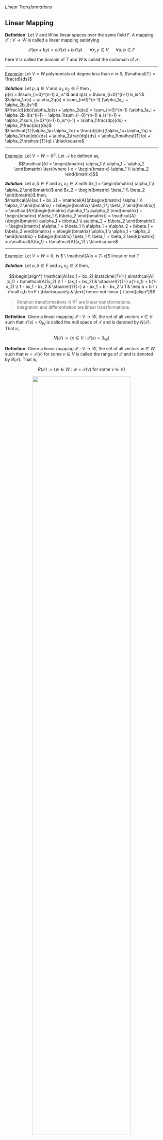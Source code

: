 ###### Linear Transformations ######
## Linear Mapping ##

**Definition**: Let $V$ and $W$ be linear spaces over the same field $F$. A mapping $\mathcal{T}: V \rightarrow W$ is called a linear mapping satisfying 

$$\mathcal{T}(ax+by) = a\mathcal{T}(x) + b\mathcal{T}(y) \ \ \ \ \ \ \forall x,y \in V \ \ \ \ \ \ \forall a,b \in F$$

here $V$ is called the domain of $T$ and $W$ is called the codomain of $\mathcal{T}$.

------------------------------------------------------------------------------------------
<ins>Example</ins>: Let $V = W$ polynomials of degree less than $n$ in $S$; $\mathcal{T} = \frac{d}{ds}$

**_Solution_**: Let $p,q \in V$ and $\alpha_1,\alpha_2 \in F$ then ,   
p(s) = $\sum_{i=0}^{n-1} a_is^i$ and q(s) = $\sum_{i=0}^{n-1} b_is^i$  
$\alpha_1p(s) + \alpha_2q(s) = \sum_{i=0}^{n-1} (\alpha_1a_i + \alpha_2b_i)s^i$  
$\frac{d}{ds}(\alpha_1p(s) + \alpha_2q(s)) = \sum_{i=0}^{n-1} (\alpha_1a_i + \alpha_2b_i)is^{i-1} = \alpha_1\sum_{i=0}^{n-1} a_is^{i-1} + \alpha_2\sum_{i=0}^{n-1} b_is^{i-1} = \alpha_1\frac{dp}{ds} + \alpha_2\frac{dq}{ds}$  
$\mathcal{T}(\alpha_1p+\alpha_2q) = \frac{d}{ds}(\alpha_1p+\alpha_2q) = \alpha_1\frac{dp}{ds} + \alpha_2\frac{dq}{ds} = \alpha_1\mathcal{T}(p) + \alpha_2\mathcal{T}(q) \ \blacksquare$

------------------------------------------------------------------------------------------
<ins>Example</ins>: Let $V = W = \mathbb{R^2}$. Let $\mathcal{A}$ be defined as,  
$$\mathcal{A} = \begin{bmatrix} \alpha_1 \\ \alpha_1 + \alpha_2 \end{bmatrix} \text{where } x = \begin{bmatrix} \alpha_1 \\ \alpha_2 \end{bmatrix}$$

**_Solution_**: 
Let $a,b \in F$ and $x_1,x_2 \in X$ with $x_1 = \begin{bmatrix} \alpha_1 \\ \alpha_2 \end{bmatrix}$ and $x_2 = \begin{bmatrix} \beta_1 \\ \beta_2 \end{bmatrix}$ then,  
$\mathcal{A}(ax_1 + bx_2) = \mathcal{A}(a\begin{bmatrix} \alpha_1 \\ \alpha_2 \end{bmatrix} + b\begin{bmatrix} \beta_1 \\ \beta_2 \end{bmatrix}) = \mathcal{A}(\begin{bmatrix} a\alpha_1 \\ a\alpha_2 \end{bmatrix} + \begin{bmatrix} b\beta_1 \\ b\beta_2 \end{bmatrix}) = \mathcal{A}(\begin{bmatrix} a\alpha_1 + b\beta_1 \\ a\alpha_2 + b\beta_2 \end{bmatrix}) = \begin{bmatrix} a\alpha_1 + b\beta_1 \\ a\alpha_1 + a\alpha_2 + b\beta_1 + b\beta_2 \end{bmatrix} = a\begin{bmatrix} \alpha_1 \\ \alpha_1 + \alpha_2 \end{bmatrix} + b\begin{bmatrix} \beta_1 \\ \beta_1 + \beta_2 \end{bmatrix} = a\mathcal{A}(x_1) + b\mathcal{A}(x_2) \ \blacksquare$

------------------------------------------------------------------------------------------
<ins>Example</ins>: Let $V = W = \mathbb{R}$.    is $ \  \mathcal{A}x = (1-x)$ linear or not ? 

**_Solution_**: Let $a,b \in F$ and $x_1,x_2 \in X$ then,  

$$\begin{align*}
\mathcal{A}(ax_1 + bx_2) &\stackrel{?}{=} a\mathcal{A}(x_1) + b\mathcal{A}(x_2) \\
1 - (ax_1 + bx_2)  & \stackrel{?}{=} a(1-x_1) + b(1-x_2) \\
1 - ax_1 - bx_2  & \stackrel{?}{=} a - ax_1 + b - bx_2 \\
1 & \neq a + b \ \ \forall a,b \in F  \ \blacksquare\\ 
& \text{ hence not linear } \ 
\end{align*}$$

> Rotation transformations in $\mathbb{R}^2$ are linear transformations.  
> Integration and differentiation are linear transformations.

**Definition**: Given a linear mapping $\mathcal{T}: V \rightarrow W$, the set of all vectors $x \in V$ such that $\mathcal{T}(x) = 0_W$ is called the null space of $\mathcal{T}$ and is denoted by $N(\mathcal{T})$. That is,

$$N(\mathcal{T}) := \{x \in V \ : \ \mathcal{T}(x) = 0_W\}$$

**Definition**: Given a linear mapping $\mathcal{T}: V \rightarrow W$, the set of all vectors $w \in W$ such that $w = \mathcal{T}(v)$ for some $v \in V$ is called the range of $\mathcal{T}$ and is denoted by $R(\mathcal{T})$. That is,

$$R(\mathcal{T}) := \{w \in W \ : \ w = \mathcal{T}(v) \ \text{for some} \ v \in V\}$$

<div style="text-align: center;">
  <img rotate ="90" 
  width= "80%"
  %style="filter: invert(88.4%);"
  src="figures/kernel-and-image.png" />
  <!-- src="https://upload.wikimedia.org/wikipedia/commons/4/4c/KerIm_2015Joz_L2.png" /> -->
</div>

------------------------------------------------------------------------------------------
<ins>Claim</ins>: For a given linear mapping $\mathcal{T}: V \rightarrow W$, $N(\mathcal{T})$ is a linear subspace of $V$.

**_Proof_**: Let $x_1,x_2 \in N(\mathcal{T})$ and $a \in F$ show,

(S1). $x_1 + x_2 \in N(\mathcal{T})$  
(S2). $ax_1 \in N(\mathcal{T})$

1- $\mathcal{T}(x_1 + x_2) = \mathcal{T}(x_1) + \mathcal{T}(x_2) = 0_W + 0_W = 0_W \implies x_1 + x_2 \in N(\mathcal{T})$  
2- $\mathcal{T}(ax_1) = a\mathcal{T}(x_1) = a0_W = 0_W \implies ax_1 \in N(\mathcal{T}) \ \blacksquare$

------------------------------------------------------------------------------------------
<ins>Claim</ins>: For a given linear mapping $\mathcal{T}: V \rightarrow W$, $R(\mathcal{T})$ is a subspace of $W$.

**_Proof_**: Let $x_1,x_2 \in R(\mathcal{T})$ and $a \in F$ show,

(S1). $x_1 + x_2 \in R(\mathcal{T})$  
(S2). $ax_1 \in R(\mathcal{T})$


> **Definition**: A linear transformation $\mathcal{T}: V \rightarrow W$ is called one-to-one if $x_1 \neq x_2$ implies $\mathcal{T}(x_1) \neq \mathcal{T}(x_2)$ for all $x_1,x_2 \in V$.


------------------------------------------------------------------------------------------
<ins>Theorem</ins>: Let $\mathcal{T}: V \rightarrow W$ be a linear transformation. Then mapping $\mathcal{T}$ is one-to-one if and only if $N(\mathcal{T}) = \{0_V\}$.  

**_Proof_**: We will prove the statement by contrapositive. Since it is an if and only if statement, we will prove both directions.  

(Bacward direction) Assume that $N(\mathcal{T}) = \{0_V\}$ and $\mathcal{T}(x_1) = \mathcal{T}(x_2)$ for some $x_1,x_2 \in V$. Then,  
$\mathcal{T}(x_1) - \mathcal{T}(x_2) = 0_W$  
$\mathcal{T}(x_1 - x_2) = 0_W$  
$x_1 - x_2 \in N(\mathcal{T})$  
$x_1 - x_2 = 0_V$  
$x_1 = x_2$  
$\mathcal{T}$ is one-to-one.  

(Forward direction) Assume that $\mathcal{T}$ is one-to-one and $x \in N(\mathcal{T})$. Then,  
$\mathcal{T}(x) = 0_W$  
$\mathcal{T}(0_V) = 0_W$  
$x = 0_V$  
$N(\mathcal{T}) = \{0_V\}$ $\blacksquare$

**_Definition_**: A linear transformation $\mathcal{T}: V \rightarrow W$ is called onto if $R(\mathcal{T}) = W$, otherwise if $R(\mathcal{T}) \subset W$ then $\mathcal{T}$ is called into.

------------------------------------------------------------------------------------------
<ins>Example</ins>:  Let $V := \{f:[0, 1] \rightarrow \mathbb{R} \text{ and  f is integrable} \}$. A transformation $\mathcal{A}: V \rightarrow \mathbb{R}$ is defined as,  
$$\mathcal{A}(f(s)) = \int_{0}^{1} f(s)ds \\
\text{is $\mathcal{A} $ one-to-one ?}$$

**_Solution_**: Integration operation resulting in one-to-one transformation probably not true. Hence we can exploit the fact that the integration might result in zero.

Let $f(s) = 2s-1$ then,  

$\mathcal{A}(f(s)) = \int_{0}^{1} (2s-1)ds = \left[s^2-s\right]_{0}^{1} = 0$  
$\mathcal{A}(f(s)) = 0$  
Then $\mathcal{A}(0) = 0_w$ and $\mathcal{A}(f(s)) = 0_w$ for some $f(s) \neq 0$.  
$\mathcal{A}$ is not one-to-one.

moreover, 

Let $f(s) = a then,

$\mathcal{A}(f(s)) = \int_{0}^{1} a ds = \left[as\right]_{0}^{1} = a$  
Shows that $\mathcal{A}$ is onto.

###### Linear Transformations ######
## Matrix Representations ##

**Definition**: Let $\mathcal{T}: V \rightarrow W$ be a linear transformation with $dim(V) = n$ and $dim(W) = m$. Let $\mathcal{B} = \{v_1,v_2,...,v_n\}$ be a basis for $V$ and $\mathcal{C} = \{w_1,w_2,...,w_m\}$ be a basis for $W$. Then, the matrix representation of $\mathcal{T}$ with respect to $\mathcal{B}$ and $\mathcal{C}$ is the $m \times n$ matrix $A$ such that,  

$$ [w]_c = \begin{bmatrix} w_1 \\ w_2 \\ \vdots \\ w_m \end{bmatrix} [v]_b = \begin{bmatrix} v_1 \\ v_2 \\ \vdots \\ v_n \end{bmatrix} $$  

$$ [\mathcal{T}]_{\mathcal{B}}^{\mathcal{C}} = \begin{bmatrix} a_{11} & a_{12} & \cdots & a_{1n} \\ a_{21} & a_{22} & \cdots & a_{2n} \\ \vdots & \vdots & \ddots & \vdots \\ a_{m1} & a_{m2} & \cdots & a_{mn} \end{bmatrix} $$  
$$ \mathcal{T}(v_j) = \sum_{i=1}^{m} a_{ij}w_i \ \text{for} \ j = 1,2,...,n$$


> **_Remark_**: The matrix representation of $\mathcal{T}$ with respect to $\mathcal{B}$ and $\mathcal{C}$ is denoted by $[\mathcal{T}]_{\mathcal{B}}^{\mathcal{C}}$.

Now we have a transformation represented as,

$$ [w]_c = [\mathcal{T}]_{\mathcal{B}}^{\mathcal{C}} [v]_b $$


### A formal procedure to obtain the matrix representation of a linear transformation ###
1. Take each basis vector $v_j$ in $\mathcal{B}$
2. Apply $\mathcal{A}$ to $v_j$ : $\mathcal{A}(v_j)$
3. Express the result in terms of the basis vectors in $\mathcal{C}$ : $\mathcal{A}(v_j) = \sum_{i=1}^{m} a_{ij}w_i$
4. The $j$th column of $[\mathcal{A}]_{\mathcal{B}}^{\mathcal{C}}$ is the vector $\begin{bmatrix} a_{1j} \\ a_{2j} \\ \vdots \\ a_{mj} \end{bmatrix}$ 


------------------------------------------------------------------------------------------
<ins>Example</ins>:  $V = \{Polynomials \ of \ degree \ less \ than \ 3\}$ and $W = \{Polynomials \ of \ degree \ less \ than \ 2\}$  
Let $\mathcal{A}: V \rightarrow W$ be defined as,  
$$\mathcal{A}(p(s)) = \frac{dp(s)}{ds}$$  
Find the matrix representation of $\mathcal{A}$ with respect to the bases $\mathcal{B} = \{1, 1+s, 1+s+s^2, 1+s+s^2+s^3\}$ and $\mathcal{C} = \{1, 1+s, 1+s+s^2\}$.

**_Solution_**: $[w]_c = \begin{bmatrix} w_1 \\ w_2 \\ w_3 \end{bmatrix} \ \text{and} \ [v]_b = \begin{bmatrix} v_1 \\ v_2 \\ v_3 \\ v_4 \end{bmatrix}$

$$\begin{align*} 
\mathcal{A}(v_1) &= \frac{d}{ds}(1) = 0 = 0w_1 + 0w_2 + 0w_3 \\
\mathcal{A}(v_2) &= \frac{d}{ds}(1+s) = 1 = 1w_1 + 0w_2 + 0w_3 \\
\mathcal{A}(v_3) &= \frac{d}{ds}(1+s+s^2) = 1+2s = -1w_1 + 2w_2 + 0w_3 \\
\mathcal{A}(v_4) &= \frac{d}{ds}(1+s+s^2+s^3) = 1+2s+3s^2 = -1w_1 -1w_2 + 3w_3 \\
\end{align*}$$

$$ [\mathcal{A}]_{\mathcal{B}}^{\mathcal{C}} = \begin{bmatrix} 0 & 1 & -1 & -1 \\ 0 & 0 & 2 & -1 \\ 0 & 0 & 0 & 3 \end{bmatrix} $$

The full matrix representation of $\mathcal{A}$ is,

$$ [\mathcal{A}]_{\mathcal{B}}^{\mathcal{C}} = \begin{bmatrix} 0 & 1 & -1 & -1 \\ 0 & 0 & 2 & -1 \\ 0 & 0 & 0 & 3 \end{bmatrix} \begin{bmatrix} 1 & 1 & 1 & 1 \\ 0 & 1 & 1 & 1 \\ 0 & 0 & 1 & 1 \end{bmatrix} = \begin{bmatrix} 0 & 1 & 0 & 0 \\ 0 & 0 & 2 & 1 \\ 0 & 0 & 0 & 3 \end{bmatrix} $$

------------------------------------------------------------------------------------------
<ins>Example</ins>:  Let $V = \mathbb{R}^2$ and $\mathcal{A}: V \rightarrow V$ be defined as,
$$\mathcal{A}(x) = \begin{bmatrix} 0 & 1 \\ -1 & 0 \end{bmatrix}x + x \begin{bmatrix} 0 & -1 \\ 1 & 0 \end{bmatrix}$$  
Find the matrix representation of $\mathcal{A}$ with respect to the bases   

$\mathcal{B} = \{\begin {bmatrix} 1 & 0 \\ 0 & 0 \end{bmatrix}, \begin {bmatrix} 0 & 1 \\ 0 & 0 \end{bmatrix}, \begin {bmatrix} 0 & 0 \\ 1 & 0 \end{bmatrix}, \begin {bmatrix} 0 & 0 \\ 0 & 1 \end{bmatrix}\}$. and  

$\mathcal{C} = \{\begin {bmatrix} 1 & 0 \\ 0 & 0 \end{bmatrix}, \begin {bmatrix} 1 & 1 \\ 0 & 0 \end{bmatrix}, \begin {bmatrix} 1 & 1 \\ 1 & 0 \end{bmatrix}, \begin {bmatrix} 1 & 1 \\ 1 & 1 \end{bmatrix}\}$.

**_Solution_**: $[w]_c = \begin{bmatrix} w_1 \\ w_2 \\ w_3 \\ w_4 \end{bmatrix} \ \text{and} \ [v]_b = \begin{bmatrix} v_1 \\ v_2 \\ v_3 \\ v_4 \end{bmatrix}$


$$\begin{align*}
\mathcal{A}(v_1) &= \begin{bmatrix} 0 & 1 \\ -1 & 0 \end{bmatrix} \begin{bmatrix} 1 & 0 \\ 0 & 0 \end{bmatrix} + \begin{bmatrix} 1 & 0 \\ 0 & 0 \end{bmatrix} \begin{bmatrix} 0 & -1 \\ 1 & 0 \end{bmatrix} = \begin{bmatrix} 0 & 0 \\ -1 & 0 \end{bmatrix} + \begin{bmatrix} 0 & -1 \\ 0 & 0 \end{bmatrix} = \begin{bmatrix} 0 & -1 \\ -1 & 0 \end{bmatrix} = 1w_1 +0w_2 -1w_3 +0w_4 \\
\mathcal{A}(v_2) &= \begin{bmatrix} 0 & 1 \\ -1 & 0 \end{bmatrix} \begin{bmatrix} 0 & 1 \\ 0 & 0 \end{bmatrix} + \begin{bmatrix} 0 & 1 \\ 0 & 0 \end{bmatrix} \begin{bmatrix} 0 & -1 \\ 1 & 0 \end{bmatrix} = \begin{bmatrix} 0 & 0 \\ 0 & -1 \end{bmatrix} + \begin{bmatrix} 0 & -1 \\ 0 & 0 \end{bmatrix} = \begin{bmatrix} 1 & 0 \\ 0 & -1 \end{bmatrix} = 1w_1 +0w_2 +1w_3 -1w_4 \\
\mathcal{A}(v_3) &= \begin{bmatrix} 0 & 1 \\ -1 & 0 \end{bmatrix} \begin{bmatrix} 0 & 0 \\ 1 & 0 \end{bmatrix} + \begin{bmatrix} 0 & 0 \\ 1 & 0 \end{bmatrix} \begin{bmatrix} 0 & -1 \\ 1 & 0 \end{bmatrix} = \begin{bmatrix} 0 & 0 \\ 0 & -1 \end{bmatrix} + \begin{bmatrix} 0 & 0 \\ 1 & 0 \end{bmatrix} = \begin{bmatrix} 1 & 0 \\ 0 & -1 \end{bmatrix} = 1w_1 +0w_2 +1w_3 -1w_4 \\
\mathcal{A}(v_4) &= \begin{bmatrix} 0 & 1 \\ -1 & 0 \end{bmatrix} \begin{bmatrix} 0 & 0 \\ 0 & 1 \end{bmatrix} + \begin{bmatrix} 0 & 0 \\ 0 & 1 \end{bmatrix} \begin{bmatrix} 0 & -1 \\ 1 & 0 \end{bmatrix} = \begin{bmatrix} 0 & 0 \\ -1 & 0 \end{bmatrix} + \begin{bmatrix} 0 & -1 \\ 0 & 0 \end{bmatrix} = \begin{bmatrix} 0 & 1 \\ 1 & 0 \end{bmatrix} = -1w_1 +0w_2 +1w_3 +0w_4 \\
\end{align*}$$

$$ [\mathcal{A}]_{\mathcal{B}}^{\mathcal{C}} = \begin{bmatrix} 1 & 1 & 1 & -1 \\ 0 & 0 & 0 & 0 \\ -1 & 1 & 1 & 1 \\ 0 & -1 & -1 & 0 \end{bmatrix} $$

###### Linear Transformations ######
## Change of Basis ##

**Definition**: Let $\mathcal{B} = \{v_1,v_2,...,v_n\}$ and $\mathcal{C} = \{w_1,w_2,...,w_n\}$ be two bases for a linear space $V$. The change of basis matrix from $\mathcal{B}$ to $\mathcal{C}$ is the $n \times n$ matrix $P$ such that, 

$$ [w]_C = A [v]_B $$
$$ [w]_C = \bar{A} [v]_{\bar{B}} $$

We know that a change of basis is a linear transformation. Hence,

$$ [v]_B =  P [v]_{\bar{B}} $$  
$$ [w]_C = A P [v]_{\bar{B}} $$

in codomain perspective,

$$ [w]_C =  Q [w]_{\bar{C}} $$  
$$ [w]_{\bar{C}} = Q^{-1}A [v]_{B} $$
$$ [w]_{\bar{C}} = Q^{-1}A P [v]_{\bar{B}} $$

------------------------------------------------------------------------------------------
<ins>Example</ins>:
$$\begin{align*}
V &= \{ \text{Polynomials with degree less than 3} \} \\
W &= \{ \text{Polynomials with degree less than 2} \} \\
\mathcal{B} &= \{1, 1+s, 1+s+s^2, 1+s+s^2+s^3\} \\
\mathcal{C} &= \{1, 1+s, 1+s+s^2\} \\
A &= \begin{bmatrix} 0 & 1 & -1 & -1 \\ 0 & 0 & 2 & -1 \\ 0 & 0 & 0 & 3 \end{bmatrix} \\
\bar{B} &= \{1,s,s^2,s^3\} \\
\end{align*}$$

**_Solution_**: First we will find the change of basis in the domain matrix from $\mathcal{B}$ to $\mathcal{\bar{B}}$. That is more clearly stated as,  

$$ [w]_C =  \bar{A} [v]_{\bar{B}} $$

and given $[v]_B =  P [v]_{\bar{B}}$, $\bar{A}$ is equal to,

$$ [w]_C = A P [v]_{\bar{B}} $$


In order to find $P$ we need to write the basis vectors in $\mathcal{\bar{B}}$ in terms of $\mathcal{B}$.   
$$\begin{align*}
1 &= 1(1) + 0(1+s) + 0(1+s+s^2) + 0(1+s+s^2+s^3) \\
s &= -1(1) + 1(1+s) + 0(1+s+s^2) + 0(1+s+s^2+s^3) \\
s^2 &= 0(1) + -1(1+s) + 1(1+s+s^2) + 0(1+s+s^2+s^3) \\
s^3 &= 0(1) + 0(1+s) + -1(1+s+s^2) + 1(1+s+s^2+s^3) \\
\end{align*}$$

$$ P = \begin{bmatrix} 1 & -1 & 0 & 0 \\ 0 & 1 & -1 & 0 \\ 0 & 0 & 1 & -1 \\ 0 & 0 & 0 & 1 \end{bmatrix} $$

now $\bar{A}$ is equal to,

$$ \bar{A} = A P = \begin{bmatrix} 0 & 1 & -1 & -1 \\ 0 & 0 & 2 & -1 \\ 0 & 0 & 0 & 3 \end{bmatrix} \begin{bmatrix} 1 & -1 & 0 & 0 \\ 0 & 1 & -1 & 0 \\ 0 & 0 & 1 & -1 \\ 0 & 0 & 0 & 1 \end{bmatrix} = \begin{bmatrix} 0 & 1 & -2 & 0 \\ 0 & 0 & 2 & -3 \\ 0 & 0 & 0 & 3 \end{bmatrix} $$

Now we will change the basis in the codomain to canonical basis while keeping the basis of the domain as also in canonical form. That is,

$$ [w]_{\bar{C}} = Q^{-1} A P [v]_{\bar{B}} $$
$$ [w]_C = Q [w]_{\bar{C}} $$
$$ [w]_{\bar{C}} = Q^{-1} [w]_C $$

In order to find $Q^{-1}$ in a single step, we can write the basis vectors in $\mathcal{C}$ in terms of $\mathcal{\bar{C}}$.

$$\begin{align*}
1 &= 1(1) + 0(s) + 0(s^2) \\
1+s &= 1(1) + 1(s) + 0(s^2) \\
1+s+s^2 &= 1(1) + 1(s) + 1(s^2) \\
\end{align*}$$

$$ Q^{-1} = \begin{bmatrix} 1 & 1 & 1 \\ 0 & 1 & 1 \\ 0 & 0 & 1 \end{bmatrix} $$

as the final steps,  

$$ [w]_{\bar{C}} = Q^{-1} \bar{A} [v]_{\bar{B}} $$
$$ Q^{-1} \bar{A} = \begin{bmatrix} 1 & 1 & 1 \\ 0 & 1 & 1 \\ 0 & 0 & 1 \end{bmatrix} \begin{bmatrix} 0 & 1 & -2 & 0 \\ 0 & 0 & 2 & -3 \\ 0 & 0 & 0 & 3 \end{bmatrix} = \begin{bmatrix} 0 & 1 & 0 & 0 \\ 0 & 0 & 2 & 0 \\ 0 & 0 & 0 & 3 \end{bmatrix} $$
$$ [w]_{\bar{C}} = \begin{bmatrix} 0 & 1 & 0 & 0 \\ 0 & 0 & 2 & 0 \\ 0 & 0 & 0 & 3 \end{bmatrix} [v]_{\bar{B}} $$


Given the matrix representation of a linear transformation $\mathcal{A}:V \rightarrow W$ with respect to bases $\mathcal{B}$ and $\mathcal{C}$, one can draw the following diagram.

```mermaid
flowchart LR


B["[v]_b"] & A["[v]_b*"] -.- C{"v"}

B --[A]--> F

C --A--> D{"w"}
D --A'--> C

D -.- E["[w]_c*"] & F["[w]_c"]

A --[Q`AP]--> E 


A <--[P]--> B

E <--[Q]--> F


```





------------------------------------------------------------------------------------------
#EE501 - [[Linear Systems Theory]] at [[METU]]